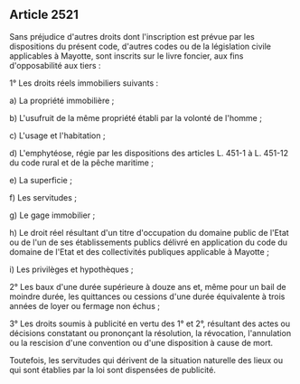 Article 2521
----
Sans préjudice d'autres droits dont l'inscription est prévue par les
dispositions du présent code, d'autres codes ou de la législation civile
applicables à Mayotte, sont inscrits sur le livre foncier, aux fins
d'opposabilité aux tiers :

1° Les droits réels immobiliers suivants :

a) La propriété immobilière ;

b) L'usufruit de la même propriété établi par la volonté de l'homme ;

c) L'usage et l'habitation ;

d) L'emphytéose, régie par les dispositions des articles L. 451-1 à L. 451-12 du
code rural et de la pêche maritime ;

e) La superficie ;

f) Les servitudes ;

g) Le gage immobilier ;

h) Le droit réel résultant d'un titre d'occupation du domaine public de l'Etat
ou de l'un de ses établissements publics délivré en application du code du
domaine de l'Etat et des collectivités publiques applicable à Mayotte ;

i) Les privilèges et hypothèques ;

2° Les baux d'une durée supérieure à douze ans et, même pour un bail de moindre
durée, les quittances ou cessions d'une durée équivalente à trois années de
loyer ou fermage non échus ;

3° Les droits soumis à publicité en vertu des 1° et 2°, résultant des actes ou
décisions constatant ou prononçant la résolution, la révocation, l'annulation ou
la rescision d'une convention ou d'une disposition à cause de mort.

Toutefois, les servitudes qui dérivent de la situation naturelle des lieux ou
qui sont établies par la loi sont dispensées de publicité.
